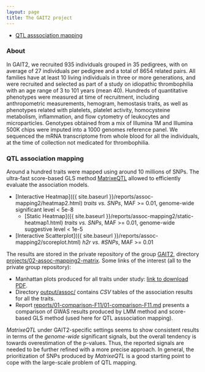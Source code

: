 ```yaml
---
layout: page
title: The GAIT2 project
---
```


<div class="navbar">
    <div class="navbar-inner">
        <ul class="nav">
            <li><a href="#assoc">QTL asssociation mapping</a></li>
        </ul>
    </div>
</div>

### <a name="about"></a>About

In GAIT2, we recruited 935 individuals grouped in 35 pedigrees, 
with on average of 27 individuals per pedigree and a  total of 8654 related pairs. 
All families have at least 10 living individuals in three or more generations, 
and were recruited and  selected as part of a study on idiopathic thrombophilia 
with an age range of 3 to 101 years (mean 40). 
Hundreds of quantitative phenotypes were measured at time of recruitment, 
including anthropometric measurements, hemogram, hemostasis traits, 
as well as phenotypes related with platelets, platelet activity, homocysteine metabolism, 
inflammation, and flow cytometry of leukocytes and microparticles. 
Genotypes obtained from a mix of Illumina 1M and Illumina 500K chips were imputed into a 1000 genomes reference panel. 
We sequenced the mRNA transcriptome from whole blood for all the individuals, at the time of collection not medicated for thrombophilia.

### <a name="assoc"></a>QTL association mapping

Around a hundred traits were mapped using around 10 millions of SNPs.
The ultra-fast score-based GLS method [MatrixeQTL](http://www.bios.unc.edu/research/genomic_software/Matrix_eQTL/)
allowed to efficiently evaluate the association models.

* [Interactive Heatmap]({{ site.baseurl }}/reports/assoc-mapping2/heatmap2.html) _traits vs. SNPs_, MAF >= 0.01, genome-wide significant level < 5e-8
    * [Static Heatmap]({{ site.baseurl }}/reports/assoc-mapping2/static-heatmap1.html) _traits vs. SNPs_, MAF >= 0.01, genome-wide suggestive level < 1e-5 
* [Interactive Scatterplot]({{ site.baseurl }}/reports/assoc-mapping2/scoreplot.html) _h2r vs. #SNPs_, MAF >= 0.01

The results are stored in the private repository of the group [GAIT2](https://github.com/ugcd/GAIT2),
directory [projects/02-assoc-mapping2-matrix](https://github.com/ugcd/GAIT2/tree/master/projects/02-assoc-mapping2-matrix).
Some links of the interest (all to the private group repository): 

* Manhattan plots produced for all traits under study: [link to download PDF](https://github.com/ugcd/GAIT2/raw/master/projects/02-assoc-mapping2-matrix/output/assoc/manhattan.A.maf001.mapping2.gait2.matrix.pdf).
* Directory [output/assoc/](https://github.com/ugcd/GAIT2/tree/master/projects/02-assoc-mapping2-matrix/output/assoc) contains _CSV_ tables of the association results for all the traits.
* Report [reports/01-comparison-F11/01-comparison-F11.md](https://github.com/ugcd/GAIT2/blob/master/projects/02-assoc-mapping2-matrix/reports/01-comparison-F11/01-comparison-F11.md) presents a comparison of GWAS results produced by LMM method and score-based GLS method (used here for QTL asssociation mapping).

_MatrixeQTL_ under GAIT2-specific settings seems to show
consistent results in terms of the _genome-wide_ significant signals,
but the overall tendency is towards overestimation of the p-values.
Thus, the reported signals are needed to be further refined with a more precise approach.
In general, the prioritization of SNPs produced by _MatrixeQTL_ is a good starting point 
to cope with the large-scale problem of QTL mapping.
